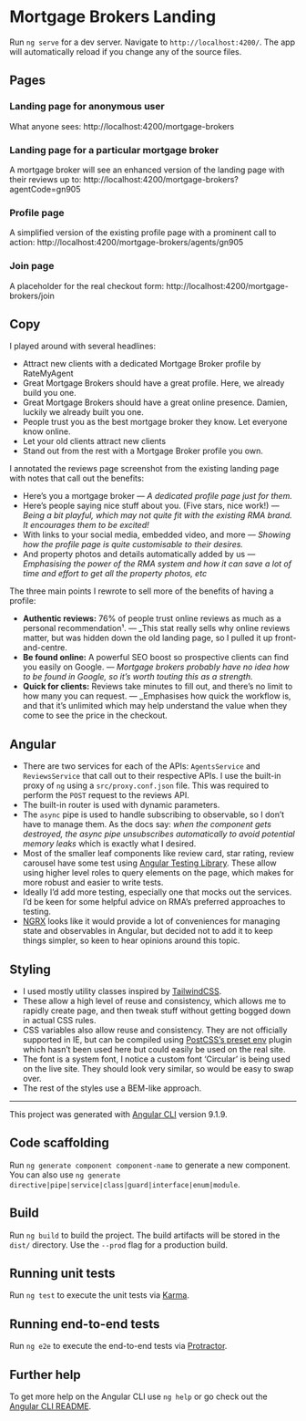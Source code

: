 # Mortgage Brokers Landing

Run `ng serve` for a dev server. Navigate to `http://localhost:4200/`. The app will automatically reload if you change any of the source files.

## Pages

### Landing page for anonymous user

What anyone sees: http://localhost:4200/mortgage-brokers

### Landing page for a particular mortgage broker

A mortgage broker will see an enhanced version of the landing page with their reviews up to: http://localhost:4200/mortgage-brokers?agentCode=gn905

### Profile page

A simplified version of the existing profile page with a prominent call to action: http://localhost:4200/mortgage-brokers/agents/gn905

### Join page

A placeholder for the real checkout form: http://localhost:4200/mortgage-brokers/join

## Copy

I played around with several headlines:

- Attract new clients with a dedicated Mortgage Broker profile by RateMyAgent
- Great Mortgage Brokers should have a great profile. Here, we already build you one.
- Great Mortgage Brokers should have a great online presence. Damien, luckily we already built you one.
- People trust you as the best mortgage broker they know. Let everyone know online.
- Let your old clients attract new clients
- Stand out from the rest with a Mortgage Broker profile you own.

I annotated the reviews page screenshot from the existing landing page with notes that call out the benefits:

- Here’s you a mortgage broker — _A dedicated profile page just for them._
- Here’s people saying nice stuff about you. (Five stars, nice work!) — _Being a bit playful, which may not quite fit with the existing RMA brand. It encourages them to be excited!_
- With links to your social media, embedded video, and more — _Showing how the profile page is quite customisable to their desires._
- And property photos and details automatically added by us — _Emphasising the power of the RMA system and how it can save a lot of time and effort to get all the property photos, etc_

The three main points I rewrote to sell more of the benefits of having a profile:

- **Authentic reviews:** 76% of people trust online reviews as much as a personal recommendation¹. — _This stat really sells why online reviews matter, but was hidden down the old landing page, so I pulled it up front-and-centre.
- **Be found online:** A powerful SEO boost so prospective clients can find you easily on Google. — _Mortgage brokers probably have no idea how to be found in Google, so it’s worth touting this as a strength._
- **Quick for clients:** Reviews take minutes to fill out, and there’s no limit to how many you can request. — _Emphasises how quick the workflow is, and that it’s unlimited which may help understand the value when they come to see the price in the checkout.

## Angular

- There are two services for each of the APIs: `AgentsService` and `ReviewsService` that call out to their respective APIs. I use the built-in proxy of `ng` using a `src/proxy.conf.json` file. This was required to perform the `POST` request to the reviews API.
- The built-in router is used with dynamic parameters.
- The `async` pipe is used to handle subscribing to observable, so I don’t have to manage them. As the docs say: _when the component gets destroyed, the async pipe unsubscribes automatically to avoid potential memory leaks_ which is exactly what I desired.
- Most of the smaller leaf components like review card, star rating, review carousel have some test using [Angular Testing Library](https://testing-library.com/docs/angular-testing-library/intro). These allow using higher level roles to query elements on the page, which makes for more robust and easier to write tests.
- Ideally I’d add more testing, especially one that mocks out the services. I’d be keen for some helpful advice on RMA’s preferred approaches to testing.
- [NGRX](https://ngrx.io/) looks like it would provide a lot of conveniences for managing state and observables in Angular, but decided not to add it to keep things simpler, so keen to hear opinions around this topic.

## Styling

- I used mostly utility classes inspired by [TailwindCSS](https://tailwindcss.com/).
- These allow a high level of reuse and consistency, which allows me to rapidly create page, and then tweak stuff without getting bogged down in actual CSS rules.
- CSS variables also allow reuse and consistency. They are not officially supported in IE, but can be compiled using [PostCSS’s preset env](https://github.com/csstools/postcss-preset-env) plugin which hasn’t been used here but could easily be used on the real site.
- The font is a system font, I notice a custom font ‘Circular’ is being used on the live site. They should look very similar, so would be easy to swap over.
- The rest of the styles use a BEM-like approach.


----

This project was generated with [Angular CLI](https://github.com/angular/angular-cli) version 9.1.9.

## Code scaffolding

Run `ng generate component component-name` to generate a new component. You can also use `ng generate directive|pipe|service|class|guard|interface|enum|module`.

## Build

Run `ng build` to build the project. The build artifacts will be stored in the `dist/` directory. Use the `--prod` flag for a production build.

## Running unit tests

Run `ng test` to execute the unit tests via [Karma](https://karma-runner.github.io).

## Running end-to-end tests

Run `ng e2e` to execute the end-to-end tests via [Protractor](http://www.protractortest.org/).

## Further help

To get more help on the Angular CLI use `ng help` or go check out the [Angular CLI README](https://github.com/angular/angular-cli/blob/master/README.md).
